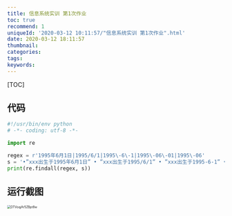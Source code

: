 ```yaml
---
title: 信息系统实训 第1次作业
toc: true
recommend: 1
uniqueId: '2020-03-12 10:11:57/"信息系统实训 第1次作业".html'
date: 2020-03-12 18:11:57
thumbnail:
categories:
tags:
keywords:
---
```


[TOC]

<!--more-->

## 代码

```python
#!/usr/bin/env python
# -*- coding: utf-8 -*-

import re

regex = r'1995年6月1日|1995/6/1|1995\-6\-1|1995\-06\-01|1995\-06'
s = '•”xxx出生于1995年6月1日” • ”xxx出生于1995/6/1” • ”xxx出生于1995-6-1” • ”xxx出生于1995-06-01” • ”xxx出生于1995-06”'
print(re.findall(regex, s))

```



## 运行截图

<img src="https://i.loli.net/2020/03/12/DTVoqjAr5ZBpt8w.png" alt="DTVoqjAr5ZBpt8w" style="zoom:50%;" />